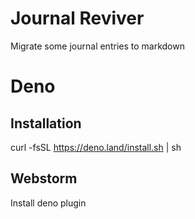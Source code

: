 # Journal Reviver
Migrate some journal entries to markdown

# Deno
## Installation
curl -fsSL https://deno.land/install.sh | sh

## Webstorm 
Install deno plugin